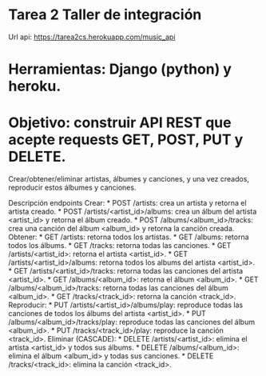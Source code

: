 # Tarea 2 Taller de integración
Url api: https://tarea2cs.herokuapp.com/music_api

# Herramientas: Django (python) y heroku.

# Objetivo: construir API REST que acepte requests GET, POST, PUT y DELETE. 

Crear/obtener/eliminar artistas, álbumes y canciones, y una vez creados, reproducir estos álbumes y canciones. 

Descripción endpoints
Crear:
    * POST /artists: crea un artista y retorna el artista creado.
    * POST /artists/<artist_id>/albums: crea un álbum del artista <artist_id> y retorna el álbum creado.
    * POST /albums/<album_id>/tracks: crea una canción del álbum <album_id> y retorna la canción creada.
Obtener:
    * GET /artists: retorna todos los artistas.
    * GET /albums: retorna todos los álbums.
    * GET /tracks: retorna todas las canciones.
    * GET /artists/<artist_id>: retorna el artista <artist_id>.
    * GET /artists/<artist_id>/albums: retorna todos los albums del artista <artist_id>.
    * GET /artists/<artist_id>/tracks: retorna todas las canciones del artista <artist_id>.
    * GET /albums/<album_id>: retorna el álbum <album_id>.
    * GET /albums/<album_id>/tracks: retorna todas las canciones del álbum <album_id>.
    * GET /tracks/<track_id>: retorna la canción <track_id>.
Reproducir:
    * PUT /artists/<artist_id>/albums/play: reproduce todas las canciones de todos los álbums del artista <artist_id>.
    * PUT /albums/<album_id>/tracks/play: reproduce todas las canciones del álbum <album_id>.
    * PUT /tracks/<track_id>/play: reproduce la canción <track_id>.
Eliminar (CASCADE):
    * DELETE /artists/<artist_id>: elimina el artista <artist_id> y todos sus álbums.
    * DELETE /albums/<album_id>: elimina el álbum <album_id> y todas sus canciones.
    * DELETE /tracks/<track_id>: elimina la canción <track_id>.
